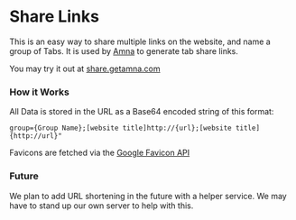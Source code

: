 # Share Links
This is an easy way to share multiple links on the website, and name a group of Tabs. It is used by [Amna](https://getamna.com) to generate tab share links.

You may try it out at [share.getamna.com](http://share.getamna.com/share/?code=Z3JvdXA9TmV3cyBXZWJzaXRlcztbbmV3cy5nb29nbGUuY29tXWh0dHA6Ly9uZXdzLmdvb2dsZS5jb207W25ld3MueWNvbWJpbmF0b3IuY29tXWh0dHA6Ly9uZXdzLnljb21iaW5hdG9yLmNvbTtbdGltZXMuY29tXWh0dHA6Ly90aW1lcy5jb207W3dzai5jb21daHR0cDovL3dzai5jb207W2Nubi5jb21daHR0cDovL2Nubi5jb207)

### How it Works

All Data is stored in the URL as a Base64 encoded string of this format:
````
group={Group Name};[website title]http://{url};[website title]{http://url}"
````

Favicons are fetched via the [Google Favicon API](http://www.google.com/s2/favicons?domain=google.com)

### Future
We plan to add URL shortening in the future with a helper service. We may have to stand up our own server to help with this.

